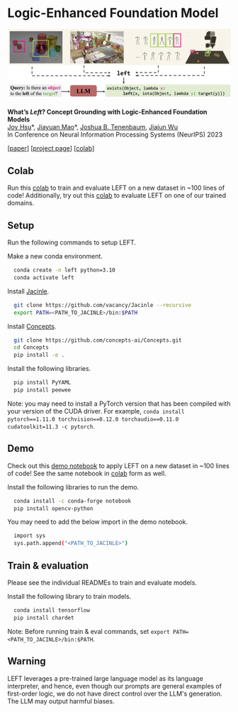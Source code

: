 # Logic-Enhanced Foundation Model


![figure](figure.png)
<br />
<br />
**What’s *Left*? Concept Grounding with Logic-Enhanced Foundation Models**
<br />
[Joy Hsu](http://web.stanford.edu/~joycj/)\*,
[Jiayuan Mao](http://jiayuanm.com/)\*,
[Joshua B. Tenenbaum](http://web.mit.edu/cocosci/josh.html),
[Jiajun Wu](https://jiajunwu.com/)
<br />
In Conference on Neural Information Processing Systems (NeurIPS) 2023
<br />

[[paper](https://arxiv.org/abs/2310.16035)]  [[project page](https://web.stanford.edu/~joycj/projects/left_neurips_2023.html)] [[colab](https://colab.research.google.com/drive/1PHHvjImk7IK2m48j1TkCywxAYr7MatUT?usp=sharing)]

## Colab
Run this [colab](https://colab.research.google.com/drive/1PHHvjImk7IK2m48j1TkCywxAYr7MatUT?usp=sharing) to train and evaluate LEFT on a new dataset in ~100 lines of code! Additionally, try out this [colab](https://colab.research.google.com/drive/1b0Bzlyr05GS01phCDfnggVB54Zr-y9Sy?usp=sharing) to evaluate LEFT on one of our trained domains.

## Setup
Run the following commands to setup LEFT.

Make a new conda environment.
```bash
  conda create -n left python=3.10
  conda activate left
```

Install [Jacinle](https://github.com/vacancy/Jacinle).
```bash
  git clone https://github.com/vacancy/Jacinle --recursive
  export PATH=<PATH_TO_JACINLE>/bin:$PATH
```

Install [Concepts](https://github.com/concepts-ai/concepts).
```bash
  git clone https://github.com/concepts-ai/Concepts.git
  cd Concepts
  pip install -e .
```

Install the following libraries.
```bash
  pip install PyYAML
  pip install peewee
```

Note: you may need to install a PyTorch version that has been compiled with your version of the CUDA driver. For example, `conda install pytorch==1.11.0 torchvision==0.12.0 torchaudio==0.11.0 cudatoolkit=11.3 -c pytorch`.

## Demo
Check out this [demo notebook](starter-simple-shapes.ipynb) to apply LEFT on a new dataset in ~100 lines of code! See the same notebook in [colab](https://colab.research.google.com/drive/1PHHvjImk7IK2m48j1TkCywxAYr7MatUT?usp=sharing) form as well. 

Install the following libraries to run the demo.
```bash
  conda install -c conda-forge notebook
  pip install opencv-python
```

You may need to add the below import in the demo notebook.
```bash
  import sys
  sys.path.append("<PATH_TO_JACINLE>")
```

## Train & evaluation
Please see the individual READMEs to train and evaluate models. 

Install the following library to train models.
```bash
  conda install tensorflow
  pip install chardet
```

Note: Before running train & eval commands, set `export PATH=<PATH_TO_JACINLE>/bin:$PATH`.

## Warning
LEFT leverages a pre-trained large language model as its language interpreter, and hence, even though our prompts are general examples of first-order logic, we do not have direct control over the LLM's generation. The LLM may output harmful biases.

